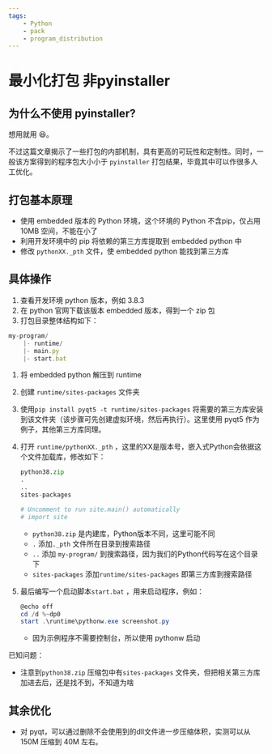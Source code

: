 ```yaml
---
tags:
    - Python
    - pack
    - program_distribution
---
```


# 最小化打包 非pyinstaller

## 为什么不使用 pyinstaller?

想用就用 :laughing:。

不过这篇文章揭示了一些打包的内部机制，具有更高的可玩性和定制性。同时，一般该方案得到的程序包大小小于 `pyinstaller` 打包结果，毕竟其中可以作很多人工优化。

## 打包基本原理

- 使用 embedded 版本的 Python 环境，这个环境的 Python 不含pip，仅占用 10MB 空间，不能在小了
- 利用开发环境中的 pip 将依赖的第三方库提取到 embedded python 中
- 修改 `pythonXX._pth` 文件，使 embedded python 能找到第三方库

## 具体操作

1. 查看开发环境 python 版本，例如 3.8.3
2. 在 python 官网下载该版本 embedded 版本，得到一个 zip 包
3. 打包目录整体结构如下：

```jsx
my-program/
	|- runtime/
	|- main.py
	|- start.bat
```

1. 将 embedded python 解压到 runtime
2. 创建 `runtime/sites-packages` 文件夹
3. 使用`pip install pyqt5 -t runtime/sites-packages` 将需要的第三方库安装到该文件夹（该步骤可先创建虚拟环境，然后再执行）。这里使用 pyqt5 作为例子，其他第三方库同理。
4. 打开 `runtime/pythonXX._pth` ，这里的XX是版本号，嵌入式Python会依据这个文件加载库，修改如下：
    
    ```python
    python38.zip
    .
    ..
    sites-packages
    
    # Uncomment to run site.main() automatically
    # import site
    ```
    
    - `python38.zip` 是内建库，Python版本不同，这里可能不同
    - `.` 添加`._pth` 文件所在目录到搜索路径
    - `..` 添加 `my-program/` 到搜索路径，因为我们的Python代码写在这个目录下
    - `sites-packages` 添加`runtime/sites-packages` 即第三方库到搜索路径
5. 最后编写一个启动脚本`start.bat` ，用来启动程序，例如：
    
    ```powershell
    @echo off
    cd /d %~dp0
    start .\runtime\pythonw.exe screenshot.py
    ```
    
    - 因为示例程序不需要控制台，所以使用 pythonw 启动


已知问题：

- 注意到`python38.zip` 压缩包中有`sites-packages` 文件夹，但把相关第三方库加进去后，还是找不到，不知道为啥


## 其余优化

- 对 pyqt，可以通过删除不会使用到的dll文件进一步压缩体积，实测可以从150M 压缩到 40M 左右。